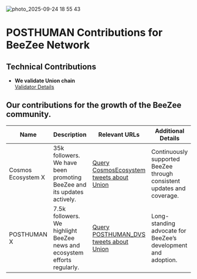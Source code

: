 ![photo_2025-09-24 18 55 43](https://github.com/user-attachments/assets/43d91115-01c6-40ff-8a99-0248aa3e2b8f)

# POSTHUMAN Contributions for BeeZee Network

## Technical Contributions
- **We validate Union chain**  
  [Validator Details](https://explorer.union.build/union/staking/unionvaloper1pv6tkf95cwzxr0dynqv0h52zdk3x0q4ser5shs)  


## Our contributions for the growth of the BeeZee community.

| Name               | Description                                              | Relevant URLs                                                                                      | Additional Details                                          |
|--------------------|-----------------------------------------------------------|---------------------------------------------------------------------------------------------------|--------------------------------------------------------------|
| Cosmos Ecosystem X | 35k followers. We have been promoting BeeZee and its updates actively. | [Query CosmosEcosystem tweets about Union](https://x.com/search?q=from%3ACosmosEcosystem%20(Union%20OR%20%40union_build%20OR%20%24U)&src=typed_query&f=live) | Continuously supported BeeZee through consistent updates and coverage. |
| POSTHUMAN X        | 7.5k followers. We highlight BeeZee news and ecosystem efforts regularly. | [Query POSTHUMAN_DVS tweets about Union](https://x.com/search?q=from%3APOSTHUMAN_DVS%20(Union%20OR%20%40union_build%20OR%20%24U)&src=typed_query&f=live) | Long-standing advocate for BeeZee’s development and adoption. |


